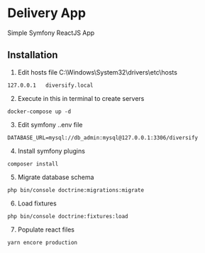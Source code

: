 # Delivery App

Simple Symfony ReactJS App

## Installation

1. Edit hosts file C:\Windows\System32\drivers\etc\hosts
```
127.0.0.1   diversify.local
```

2. Execute in this in terminal to create servers
```
docker-compose up -d
```

3. Edit symfony .\.env file
```
DATABASE_URL=mysql://db_admin:mysql@127.0.0.1:3306/diversify
```

4. Install symfony plugins
```
composer install
```

5. Migrate database schema
```
php bin/console doctrine:migrations:migrate
```

6. Load fixtures
```
php bin/console doctrine:fixtures:load
```

7. Populate react files
```
yarn encore production
```